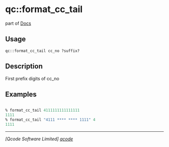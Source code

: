 qc::format_cc_tail
==================

part of [Docs](../index.md)

Usage
-----
`qc::format_cc_tail cc_no ?suffix?`

Description
-----------
First prefix digits of cc_no

Examples
--------
```tcl

% format_cc_tail 4111111111111111
1111
% format_cc_tail "4111 **** **** 1111" 4
1111

```

----------------------------------
*[Qcode Software Limited] [qcode]*

[qcode]: http://www.qcode.co.uk "Qcode Software"